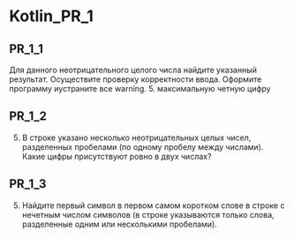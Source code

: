 # Kotlin_PR_1

## PR_1_1
Для данного неотрицательного целого числа найдите указанный результат. 
Осуществите проверку корректности ввода. Оформите программу иустраните все warning.
5. максимальную четную цифру

## PR_1_2
5. В строке указано несколько неотрицательных целых чисел, 
разделенных пробелами (по одному пробелу между числами). 
Какие цифры присутствуют ровно в двух числах?

## PR_1_3
5. Найдите первый символ в первом самом коротком слове в строке с
нечетным числом символов (в строке указываются только слова, разделенные одним или несколькими пробелами).

